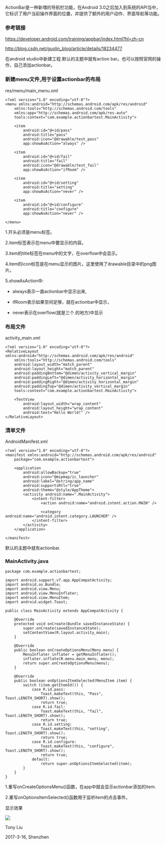 ActionBar是一种新増的导航栏功能，在Android 3.0之后加入到系统的API当中，它标识了用户当前操作界面的位置，并提供了额外的用户动作、界面导航等功能。

### 参考链接

https://developer.android.com/training/appbar/index.html?hl=zh-cn

http://blog.csdn.net/guolin_blog/article/details/18234477

在android studio中新建工程.默认的主题中就有action bar。也可以按照官网的操作，自己添加actionbar。

### 新建menu文件,用于设置actionbar的布局

res/menu/main_menu.xml

```
<?xml version="1.0" encoding="utf-8"?>
<menu xmlns:android="http://schemas.android.com/apk/res/android"
    xmlns:tools="http://schemas.android.com/tools"
    xmlns:app="http://schemas.android.com/apk/res-auto"
    tools:context="com.example.actionbartest.MainActivity">

    <item
        android:id="@+id/pass"
        android:title="pass"
        android:icon="@drawable/test_pass"
        app:showAsAction="always" />

    <item
        android:id="@+id/fail"
        android:title="fail"
        android:icon="@drawable/test_fail"
        app:showAsAction="ifRoom" />

    <item
        android:id="@+id/setting"
        android:title="setting"
        app:showAsAction="never" />

    <item
        android:id="@+id/configure"
        android:title="configure"
        app:showAsAction="never" />

</menu>
```

1.开头必须是menu标签。

2.item标签表示在menu中要显示的内容。

3.item的title标签在menu中的文字，在overflow中会显示。

4.item的icon标签是在menu显示的图片。这里使用了drawable目录中的png图片。

5.showAsAction中:

- always表示一直actionbar中显示出来,

- ifRoom表示如果空间足够，就在actionbar中显示，

- never表示在overflow(就是三个.的地方)中显示


### 布局文件

activity_main.xml

```
<?xml version="1.0" encoding="utf-8"?>
<RelativeLayout xmlns:android="http://schemas.android.com/apk/res/android"
    xmlns:tools="http://schemas.android.com/tools"
    android:layout_width="match_parent"
    android:layout_height="match_parent"
    android:paddingBottom="@dimen/activity_vertical_margin"
    android:paddingLeft="@dimen/activity_horizontal_margin"
    android:paddingRight="@dimen/activity_horizontal_margin"
    android:paddingTop="@dimen/activity_vertical_margin"
    tools:context="com.example.actionbartest.MainActivity">

    <TextView
        android:layout_width="wrap_content"
        android:layout_height="wrap_content"
        android:text="Hello World!" />
</RelativeLayout>
```

### 清单文件

AndroidManifest.xml

```
<?xml version="1.0" encoding="utf-8"?>
<manifest xmlns:android="http://schemas.android.com/apk/res/android"
    package="com.example.actionbartest">

    <application
        android:allowBackup="true"
        android:icon="@mipmap/ic_launcher"
        android:label="@string/app_name"
        android:supportsRtl="true"
        android:theme="@style/AppTheme">
        <activity android:name=".MainActivity">
            <intent-filter>
                <action android:name="android.intent.action.MAIN" />

                <category android:name="android.intent.category.LAUNCHER" />
            </intent-filter>
        </activity>
    </application>

</manifest>
```

默认的主题中就有actionbar.

### MainActivity.java

```
package com.example.actionbartest;

import android.support.v7.app.AppCompatActivity;
import android.os.Bundle;
import android.view.Menu;
import android.view.MenuInflater;
import android.view.MenuItem;
import android.widget.Toast;

public class MainActivity extends AppCompatActivity {

    @Override
    protected void onCreate(Bundle savedInstanceState) {
        super.onCreate(savedInstanceState);
        setContentView(R.layout.activity_main);
    }

    @Override
    public boolean onCreateOptionsMenu(Menu menu) {
        MenuInflater inflater = getMenuInflater();
        inflater.inflate(R.menu.main_menu, menu);
        return super.onCreateOptionsMenu(menu);
    }

    @Override
    public boolean onOptionsItemSelected(MenuItem item) {
        switch (item.getItemId()) {
            case R.id.pass:
                Toast.makeText(this, "Pass", Toast.LENGTH_SHORT).show();
                return true;
            case R.id.fail:
                Toast.makeText(this, "fail", Toast.LENGTH_SHORT).show();
                return true;
            case R.id.setting:
                Toast.makeText(this, "setting", Toast.LENGTH_SHORT).show();
                return true;
            case R.id.configure:
                Toast.makeText(this, "configure", Toast.LENGTH_SHORT).show();
                return true;
            default:
                return super.onOptionsItemSelected(item);
        }
    }
}
```

1.重写onCreateOptionsMenu()函数，在app中就会显示actionbar添加的item.

2.重写onOptionsItemSelected()函数用于监听item的点击事件。

显示效果

![](http://images2015.cnblogs.com/blog/745188/201703/745188-20170316103048698-1988230258.png)



Tony Liu

2017-3-16, Shenzhen